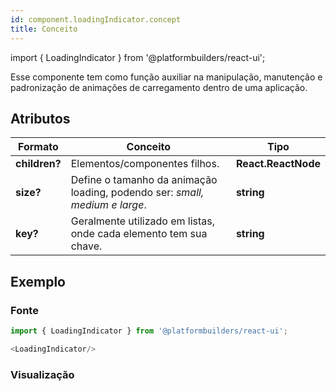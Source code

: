 ```yaml
---
id: component.loadingIndicator.concept
title: Conceito
---
```


<!-- Component declaration begin -->

import { LoadingIndicator } from '@platformbuilders/react-ui';

<!-- Component declaration end -->

<!-- Documentation begin -->

Esse componente tem como função auxiliar na manipulação, manutenção e padronização de animações de carregamento dentro de uma aplicação.

## Atributos

| Formato        | Conceito      | Tipo   |
| ------|-----|-----|
| **children?**  	| Elementos/componentes filhos. 	| **React.ReactNode** 	|
| **size?**  	| Define o tamanho da animação loading, podendo ser: *small, medium e large*.	| **string** 	|
| **key?** 	| Geralmente utilizado em listas, onde cada elemento tem sua chave. 	| **string** 	|

## Exemplo

### Fonte
```javascript
import { LoadingIndicator } from '@platformbuilders/react-ui';

<LoadingIndicator/>
```

### Visualização

<LoadingIndicator/>

<!-- Documentation end -->
